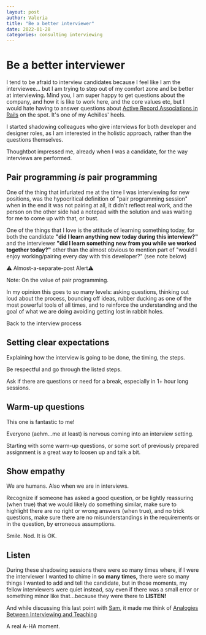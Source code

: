 ```yaml
---
layout: post
author: Valeria
title: "Be a better interviewer"
date: 2022-01-28
categories: consulting interviewing
---
```

# Be a better interviewer

I tend to be afraid to interview candidates because I feel like I am the
interviewee... but I am trying to step out of my comfort zone and be better at
interviewing.
Mind you, I am super happy to get questions about the company, and how it is
like to work here, and the core values etc, but I would hate having to answer
questions about [Active Record Associations in
Rails](https://guides.rubyonrails.org/association_basics.html) on the spot.
It's one of my Achilles' heels.

I started shadowing colleagues who give interviews for both developer and
designer roles, as I am interested in the holistic approach, rather than the
questions themselves.

Thoughtbot impressed me, already when I was a candidate, for the way interviews are
performed.

## Pair programming _is_ pair programming
One of the thing that infuriated me at the time I was interviewing for new
positions, was the hypocritical definition of "pair programming session" when in
the end it was not pairing at all, it didn't reflect real work, and the person
on the other side had a notepad with the solution and was waiting for me to
come up with that, or bust.

One of the things that I love is the attitude of learning something today, for
both the candidate **"did I learn anything new today during this interview?"** and
the interviewer **"did I learn something new from you while we worked together
today?"**
other than the almost obvious to mention part of "would I enjoy working/pairing
every day with this developer?" (see note below)

⚠️ Almost-a-separate-post Alert⚠️

Note: On the value of pair programming.

In my opinion this goes to so many levels: asking questions, thinking out loud
about the process, bouncing off ideas, rubber ducking as one of the
most powerful tools of all times, and to reinforce the understanding and the
goal of what we are doing avoiding getting lost in rabbit holes.


Back to the interview process
## Setting clear expectations
Explaining how the interview is going to be done, the timing, the steps.

Be respectful and go through the listed steps.

Ask if there are questions or need for a break, especially in 1+ hour long
sessions.

## Warm-up questions
This one is fantastic to me!

Everyone (aehm...me at least) is nervous coming into an interview setting.

Starting with some warm-up questions, or some sort of previously prepared
assignment is a great way to loosen up and talk a bit.

## Show empathy
We are humans. Also when we are in interviews.

Recognize if someone has asked a good question, or be lightly reassuring (when
true) that we would likely do something similar, make sure to highlight there
are no right or wrong answers (when true), and no trick questions, make sure there are no
misunderstandings in the requirements or in the question, by erroneous assumptions.

Smile. Nod.
It is OK.

## Listen
During these shadowing sessions there were so many times where, if I were the
interviewer I wanted to chime in **so many times,** there were so many things I
wanted to add and tell the candidate, but in those moments, my fellow
interviewers were quiet instead, say even if there was a small error or
something minor like that...because they were there to **LISTEN!**

And while discussing this last point with [Sam](https://github.com/samkap),
it made me think of [Analogies Between Interviewing and Teaching](./2022-02-04-analogies-between-interviewing-and-teaching.md)

A real A-HA moment.
